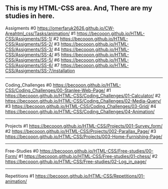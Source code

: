 This is my HTML-CSS area. And, There are my studies in here.
---------------------------------------------------------------------------------------------------
Assigments
#0 https://omerfaruk2626.github.io/CW-Areahtml_css/Tasks/animation/
#1 https://becooon.github.io/HTML-CSS/Assigments/SS-1/ 
#2 https://becooon.github.io/HTML-CSS/Assigments/SS-2/ 
#3 https://becooon.github.io/HTML-CSS/Assigments/SS-3/ 
#4 https://becooon.github.io/HTML-CSS/Assigments/SS-4/ 
#5 https://becooon.github.io/HTML-CSS/Assigments/SS-5/ 
#6 https://becooon.github.io/HTML-CSS/Assigments/SS-6/ 
#7 https://becooon.github.io/HTML-CSS/Assigments/SS-7/installation

---------------------------------------------------------------------------------------------------
Coding_Challenges
#0 https://becooon.github.io/HTML-CSS/Coding_Challenges/00-Stanlee-Web-Page/ #1 https://becooon.github.io/HTML-CSS/Coding_Challenges/01-Calculator/ #2 https://becooon.github.io/HTML-CSS/Coding_Challenges/02-Media-Query/ #3 https://becooon.github.io/HTML-CSS/Coding_Challenges/03-Grid/ #4 https://becooon.github.io/HTML-CSS/Coding_Challenges/04-Animation/

---------------------------------------------------------------------------------------------------
Projects
#1 https://becooon.github.io/HTML-CSS/Projects/001-Survey_form/ #2 https://becooon.github.io/HTML-CSS/Projects/002-Parallax_Page/ #3 https://becooon.github.io/HTML-CSS/Projects/003-Home-Furnishing-Page/

---------------------------------------------------------------------------------------------------
Free-Studies
#0 https://becooon.github.io/HTML-CSS/Free-studies/00-Form/ #1 https://becooon.github.io/HTML-CSS/Free-studies/01-chess/ #2 https://becooon.github.io/HTML-CSS/Free-studies/02-Log_in_page/

---------------------------------------------------------------------------------------------------
Repetitions
#1 https://becooon.github.io/HTML-CSS/Repetitions/01-animation/ 
